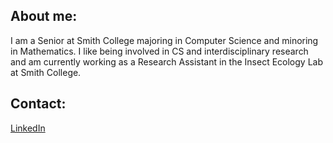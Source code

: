 ## **About me:**
I am a Senior at Smith College majoring in Computer Science and minoring in Mathematics. I like being involved in CS and interdisciplinary research and am currently working as a Research Assistant in the Insect Ecology Lab at Smith College.

## **Contact:**
[LinkedIn](https://www.linkedin.com/in/caroline-zouloumian-a404a92ab/)


